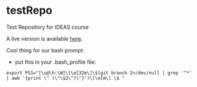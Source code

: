 # testRepo
Test Repository for IDEAS course

A live version is available [here](https://ageller.github.io/testRepo/).

Cool thing for our bash prompt:

* put this in your .bash_profile file:

```export PS1="[\u@\h:\W]\[\e[32m\]\$(git branch 2>/dev/null | grep '^*' | awk '{print \" (\"\$2\")\"}')\[\e[m\] \$ "```
